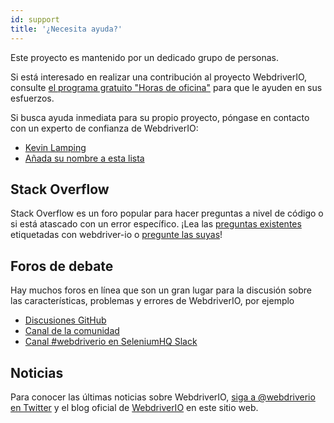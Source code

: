 ```yaml
---
id: support
title: '¿Necesita ayuda?'
---
```


Este proyecto es mantenido por un dedicado grupo de personas.

Si está interesado en realizar una contribución al proyecto WebdriverIO, consulte [el programa gratuito "Horas de oficina"](/blog/2020/07/01/office-hours) para que le ayuden en sus esfuerzos.

Si busca ayuda inmediata para su propio proyecto, póngase en contacto con un experto de confianza de WebdriverIO:

- [Kevin Lamping](https://www.codementor.io/@kevinlamping)
- [Añada su nombre a esta lista](https://github.com/webdriverio/webdriverio/edit/master/website/docs/Support.md)

## Stack Overflow

Stack Overflow es un foro popular para hacer preguntas a nivel de código o si está atascado con un error específico. ¡Lea las [preguntas existentes](https://stackoverflow.com/questions/tagged/webdriver-io) etiquetadas con webdriver-io o [pregunte las suyas](https://stackoverflow.com/questions/ask?tags=webdriver-io)!

## Foros de debate

Hay muchos foros en línea que son un gran lugar para la discusión sobre las características, problemas y errores de WebdriverIO, por ejemplo

- [Discusiones GitHub](https://github.com/webdriverio/webdriverio/discussions)
- [Canal de la comunidad](https://matrix.to/#/#webdriver.io:gitter.im)
- [Canal #webdriverio en SeleniumHQ Slack](https://join.slack.com/t/seleniumhq/shared_invite/zt-vv33sc0w-VKKQop3WDV_lfrLXGGHvDw)

## Noticias

Para conocer las últimas noticias sobre WebdriverIO, [siga a @webdriverio en Twitter](https://twitter.com/webdriverio) y el blog oficial de [WebdriverIO](/blog) en este sitio web.
